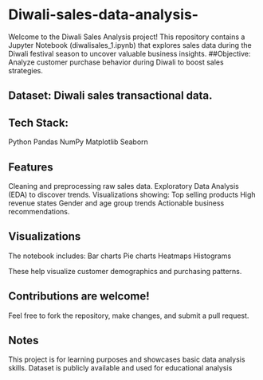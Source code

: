 # Diwali-sales-data-analysis-
Welcome to the Diwali Sales Analysis project! This repository contains a Jupyter Notebook (diwalisales_1.ipynb) that explores sales data during the Diwali festival season to uncover valuable business insights.
##Objective: Analyze customer purchase behavior during Diwali to boost sales strategies.

## Dataset: Diwali sales transactional data.

## Tech Stack:
Python
Pandas
NumPy
Matplotlib
Seaborn
## Features
Cleaning and preprocessing raw sales data.
Exploratory Data Analysis (EDA) to discover trends.
Visualizations showing:
Top selling products
High revenue states
Gender and age group trends
Actionable business recommendations.

## Visualizations
The notebook includes:
Bar charts
Pie charts
Heatmaps
Histograms

These help visualize customer demographics and purchasing patterns.
## Contributions are welcome!
Feel free to fork the repository, make changes, and submit a pull request.
##  Notes
This project is for learning purposes and showcases basic data analysis skills.
Dataset is publicly available and used for educational analysis
